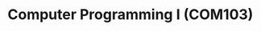 # Computer Programming I (COM103)

<!-- Weeks:
- [0. Scratch](0_scratch.md)
- [1. C](1_c.md)
- [2. Arrays](2_arrays.md)
- [3. Algorithms](3_lgorithms.md)
- [4. Memory](4_memory.md)
- [5. Data Structures](5_data_structures.md) -->